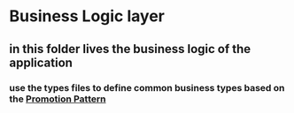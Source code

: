 # Business Logic layer

## in this folder lives the business logic of the application

### use the types files to define common business types based on the [Promotion Pattern](../../docs/promotion-pattern.md)
